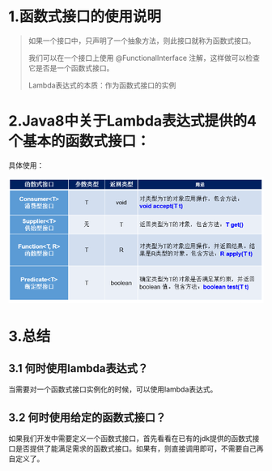 # 1.函数式接口的使用说明
> 如果一个接口中，只声明了一个抽象方法，则此接口就称为函数式接口。
> 
> 我们可以在一个接口上使用 @FunctionalInterface 注解，这样做可以检查它是否是一个函数式接口。
> 
> Lambda表达式的本质：作为函数式接口的实例

# 2.Java8中关于Lambda表达式提供的4个基本的函数式接口：
具体使用：

![img1](../Chapter_14/img/ch14-2-1.bmp)

# 3.总结
## 3.1 何时使用lambda表达式？
当需要对一个函数式接口实例化的时候，可以使用lambda表达式。
## 3.2 何时使用给定的函数式接口？
如果我们开发中需要定义一个函数式接口，首先看看在已有的jdk提供的函数式接口是否提供了能满足需求的函数式接口。如果有，则直接调用即可，不需要自己再自定义了。















